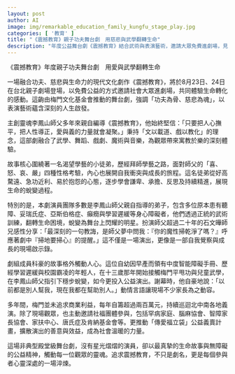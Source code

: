 ```yaml
---
layout: post
author: AI
image: img/remarkable_education_family_kungfu_stage_play.jpg
categories: [ '教育' ]
title: "《震撼教育》親子功夫舞台劇　用慈悲與武學翻轉生命"
description: "年度公益舞台劇《震撼教育》結合武術與表演藝術，邀請大眾免費進劇場，見證身心障礙者藉由師徒情誼與武學修行，突破困境、實現自我蛻變的感人歷程。"
---
```

《震撼教育》年度親子功夫舞台劇　用愛與武學翻轉生命

一場融合功夫、慈悲與生命力的現代文化劇作《震撼教育》，將於8月23日、24日在台北親子劇場登場，以免費公益的方式邀請社會大眾進劇場，共同體驗生命轉化的感動。這齣由梅門文化基金會推動的舞台劇，強調「功夫為骨、慈悲為魂」，以表演藝術蘊含深刻的人生啟發。

主創靈魂李鳳山師父多年來親自編導《震撼教育》，他始終堅信：「只要把人心撫平，把人性導正，愛與義的力量就會凝聚。」秉持「文以載道、戲以教化」的理念，這部劇融合了武學、舞蹈、戲劇、魔術與音樂，為觀眾帶來寓教於樂的深刻體驗。

故事核心圍繞著一名渴望學藝的小徒弟，歷經拜師學藝之路，面對師父的「喜、怒、哀、嚴」四種性格考驗，內心也展開自我衝突與成長的旅程。這名徒弟從好高騖遠、急功近利、易於抱怨的心態，逐步學會謙卑、承擔、反思及持續精進，展現生命的蛻變過程。

特別的是，本劇演員團隊多數是李鳳山師父親自指導的弟子，包含多位原本患有聽障、妥瑞氏症、亞斯伯格症、癲癇與學習遲緩等身心障礙者，他們透過正統的武術訓練，翻轉生命困境，蛻變為舞台上閃耀的明星。扮演師父超過二十年的石文曄師兄感性分享：「最深刻的一句教誨，是師父夢中問我：『你的魔性掃乾淨了嗎？』呼應著劇中『掃地要掃心』的提醒。」這不僅是一場演出，更像是一部自我覺察與成長的現場啟示錄。

劇組成員科豪的故事格外觸動人心。這位自幼因早產而領有中度智能障礙手冊、歷經學習遲緩與校園霸凌的年輕人，在十三歲那年開始接觸梅門平甩功與兒童武學，在李鳳山師父指引下穩步蛻變，如今更投入公益演出。謝幕時，他自豪地說：「以前都是別人幫我，現在我都在幫助別人。」動情言語讓現場不少家長為之動容。

多年間，梅門並未追求商業利益，每年自籌超過兩百萬元，持續巡迴北中南各地義演。除了現場觀眾，也主動邀請社福團體參與，包括罕病家庭、腦麻協會、智障家長協會、家扶中心、唐氏症及肯納基金會等。更推動「傳愛福立袋」公益義賣計畫，擴散演出的善意與效益，成為社會溫暖的力量。

這場非典型殿堂級舞台劇，沒有星光熠熠的演員，卻以最真摯的生命故事與無障礙的公益精神，觸動每一位觀眾的靈魂。追求震撼教育，不只是劇名，更是每個參與者心靈深處的一場淬煉。